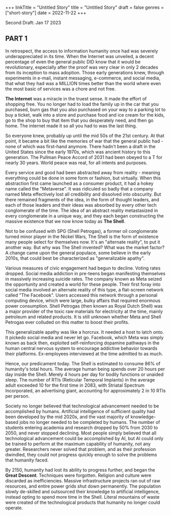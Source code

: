 +++
linkTitle = "Untitled Story"
title = "Untitled Story"
draft = false
genres = ["short-story"]
date = 2022-11-22
+++

Second Draft: Jan 17 2023

## PART 1  

In retrospect, the access to information humanity once had was severely underappreciated in its time. When the Internet was unveiled, a decent percentage of even the general public DID know that it would be revolutionary, especially after the proof was very clear in only 2 decades from its inception to mass adoption. Those early generations knew, through experiments in e-mail, instant messaging, e-commerce, and social media, that what they had was a MILLION times better than the world where even the most basic of services was a chore and not free. 

**The Internet** was a miracle in the truest sense. It made the effort of shopping free. You no longer had to load the family up in the car that you purchased, burn gas that you also purchased on your way to a parking lot to buy a ticket, walk into a store and purchase food and ice cream for the kids, go to the shop to buy that item that you desperately need, and then go home. The internet made it so all you had to was the last thing. 

So everyone knew, probably up until the mid 50s of the 21st century. At that point, it became a bit like the memories of war that the general public had - none of which was first-hand anymore. There hadn't been a draft in the United States since the early 1970s, which was ancient history to this generation. The Pullman Peace Accord of 2031 had been obeyed to a T for nearly 30 years. World peace was real, for all intents and purposes.

Every service and good had been abstracted away from reality - meaning everything could be done in some form or fashion, but virtually. When this abstraction first came launched as a consumer product, it had a hokey name called the "Metaverse". It was ridiculed so badly that a company named Meta effectively lost all credibility and dissolved into obscurity. But there remained fragments of the idea, in the form of thought leaders, and each of those leaders and their ideas was absorbed by every other tech conglomerate of the time. The idea of an abstract reality metastasized in every conglomerate in a unique way, and they each began constructing the massive existence that we now know today as **The Shell**.

Not to be confused with SPG (Shell Petrogas), a former oil conglomerate turned minor player in the Nickel Wars, The Shell is the form of existence many people select for themselves now. It's an "alternate reality", to put it another way. But why was The Shell invented? What was the market factor? A change came upon the general populace, some believe in the early 2010s, that could best be characterized as "generalizable apathy".

Various measures of civic engagement had begun to decline. Voting rates dropped. Social media addiction in pre-teens began manifesting themselves in massively increasing suicide rates. The company known as Meta seized the opportunity and created a world for these people. Their first foray into social media involved an alternate reality of this type, a flat-screen network called "The Facebook". Users accessed this network through a personal computing device, which were large, bulky affairs that required enormous power consumption. Shell Petrogas (then known as Royal Dutch Shell) was a major provider of the toxic raw materials for electricity at the time, mainly petroleum and related products. It is still unknown whether Meta and Shell Petrogas ever colluded on this matter to boost their profits.
 
This generalizable apathy was like a horcrux. It needed a host to latch onto. It pickedo social media  and never let go. Facebook, which Meta was simply known as back then, exploited self-reinforcing dopamine pathways in the human central nervous system to encourage addictive behavior towards their platforms. Ex-employees interviewed at the time admitted to as much.

Hence, our predicament today. The Shell is estimated to consume 86% of humanity's total hours. The average human being spends over 20 hours per day inside the Shell. Merely 4 hours per day for bodily functions or unaided sleep. The number of RTIs (Reticular Temporal Implants) in the average adult exceeded 10 for the first time in 2083, with Striatal Spectrum Incorporated, an advertising giant, accounting for approximately 2 in 10 RTIs per person.

Society no longer believed that technological advancement needed to be accomplished by humans. Artificial intelligence of sufficient quality had been developed by the mid 2020s, and the vast majority of knowledge-based jobs no longer needed to be completed by humans. The number of students entering academia and research dropped by 50% from 2030 to 2050, and never stopped declining. Most people simply believed that all technological advancement could be accomplished by AI, but AI could only be trained to perform at the maximum capability of humanity, not any greater. Researchers never solved that problem, and as their profession dwindled, they could not progress quickly enough to solve the problems that humanity faced. 

By 2150, humanity had lost its ability to progress further, and began the **Great Descent**. Techniques were forgotten. Religion and culture were discarded as inefficiencies. Massive infrastructure projects ran out of raw resources, and entire power grids shut down permanently. The population slowly de-skilled and outsourced their knowledge to artificial intelligence, instead opting to spend more time in the Shell. Literal mountains of waste were created of the technological products that humanity no longer could operate. 
